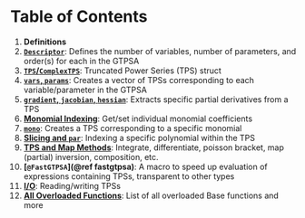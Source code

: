 # Table of Contents

1. **Definitions**
2. **[`Descriptor`](@ref)**: Defines the number of variables, number of parameters, and order(s) for each in the GTPSA
3. **[`TPS`/`ComplexTPS`](@ref)**: Truncated Power Series (TPS) struct
4. **[`vars`, `params`](@ref)**: Creates a vector of TPSs corresponding to each variable/parameter in the GTPSA
5. **[`gradient`, `jacobian`, `hessian`](@ref)**: Extracts specific partial derivatives from a TPS
6. **[Monomial Indexing](@ref)**: Get/set individual monomial coefficients
7. **[`mono`](@ref)**: Creates a TPS corresponding to a specific monomial
8. **[Slicing and `par`](@ref)**: Indexing a specific polynomial within the TPS
9. **[TPS and Map Methods](@ref)**: Integrate, differentiate, poisson bracket, map (partial) inversion, composition, etc.
10. **[`@FastGTPSA`](@ref fastgtpsa)**: A macro to speed up evaluation of expressions containing TPSs, transparent to other types
11. **[I/O](@ref)**: Reading/writing TPSs
12. **[All Overloaded Functions](@ref)**: List of all overloaded Base functions and more 